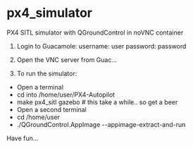 # px4_simulator
 PX4 SITL simulator with QGroundControl in noVNC container
 
1) Login to Guacamole:
username: user
password: password

2) Open the VNC server from Guac...

3) To run the simulator:
- Open a terminal
- cd into /home/user/PX4-Autopilot
- make px4_sitl gazebo # this take a while.. so get a beer
- Open a second terminal
- cd /home/user
- ./QGroundControl.AppImage --appimage-extract-and-run

Have fun...
